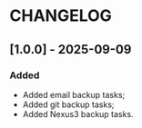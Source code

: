 # CHANGELOG

## [1.0.0] - 2025-09-09

### Added

- Added email backup tasks;
- Added git backup tasks;
- Added Nexus3 backup tasks.
